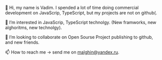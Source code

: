 👋 Hi, my name is Vadim. I spended a lot of time doing commercial development on JavaScrip, TypeScript, but my projects are not on github(.

👀 I’m interested in JavaScrip, TypeScript technolgy. (New framworks, new alghoritms, new technolgy).

💞️ I’m looking to collaborate on Open Sourse Project publishing to github, and new friends.

📫 How to reach me -> send me on malghin@yandex.ru.

<!---
malgin1983/malgin1983 is a ✨ special ✨ repository because its `README.md` (this file) appears on your GitHub profile.
You can click the Preview link to take a look at your changes.
--->
